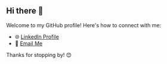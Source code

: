 ## Hi there 👋

Welcome to my GitHub profile! Here's how to connect with me:

- 🌐 [LinkedIn Profile](https://www.linkedin.com/in/john-walls-iii/)
- 📧 [Email Me](mailto:your-jmw.tre@gmail.com)

Thanks for stopping by! 😊
